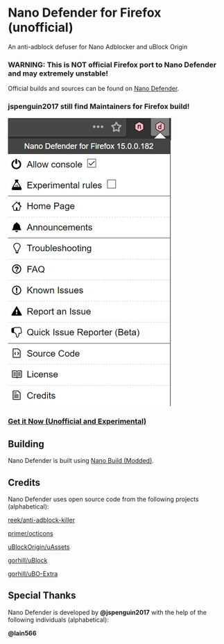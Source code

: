 # Nano Defender for Firefox (unofficial) 

An anti-adblock defuser for Nano Adblocker and uBlock Origin

### WARNING: This is NOT official Firefox port to Nano Defender and may extremely unstable!

Official builds and sources can be found on [Nano Defender](https://github.com/jspenguin2017/uBlockProtector).

### jspenguin2017 still find Maintainers for Firefox build!

![Popup Panel Screenshot](https://raw.githubusercontent.com/LiCybora/NanoDefenderFirefox/master/screenshot.png)

### [Get it Now (Unofficial and Experimental)](https://github.com/LiCybora/NanoDefenderFirefox/releases/)

## Building

Nano Defender is built using
[Nano Build (Modded)](https://github.com/LiCybora/NanoBuild).

## Credits

Nano Defender uses open source code from the following projects (alphabetical):

[reek/anti-adblock-killer](https://github.com/reek/anti-adblock-killer)

[primer/octicons](https://github.com/primer/octicons/)

[uBlockOrigin/uAssets](https://github.com/uBlockOrigin/uAssets)

[gorhill/uBlock](https://github.com/gorhill/uBlock)

[gorhill/uBO-Extra](https://github.com/gorhill/uBO-Extra)

## Special Thanks

Nano Defender is developed by **@jspenguin2017** with the help of the following
individuals (alphabetical):

**@lain566**
